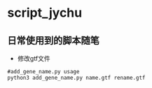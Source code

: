 # script_jychu
## 日常使用到的脚本随笔
- 修改gtf文件
```
#add_gene_name.py usage
python3 add_gene_name.py name.gtf rename.gtf
```
